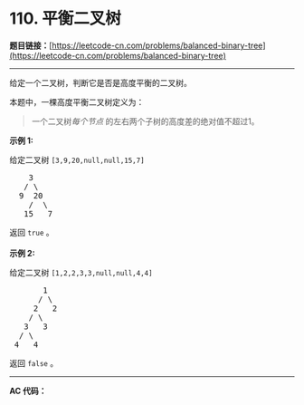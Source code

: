 # 110. 平衡二叉树

**题目链接：**[https://leetcode-cn.com/problems/balanced-binary-tree](https://leetcode-cn.com/problems/balanced-binary-tree)

---

<div class="content__1Y2H">
 <div class="notranslate">
  <p>给定一个二叉树，判断它是否是高度平衡的二叉树。</p> 
  <p>本题中，一棵高度平衡二叉树定义为：</p> 
  <blockquote> 
   <p>一个二叉树<em>每个节点&nbsp;</em>的左右两个子树的高度差的绝对值不超过1。</p> 
  </blockquote> 
  <p><strong>示例 1:</strong></p> 
  <p>给定二叉树 <code>[3,9,20,null,null,15,7]</code></p> 
  <pre class="language-text">    3
   / \
  9  20
    /  \
   15   7</pre> 
  <p>返回 <code>true</code> 。<br> <br> <strong>示例 2:</strong></p> 
  <p>给定二叉树 <code>[1,2,2,3,3,null,null,4,4]</code></p> 
  <pre class="language-text">       1
      / \
     2   2
    / \
   3   3
  / \
 4   4
</pre> 
  <p>返回&nbsp;<code>false</code> 。</p> 
 </div>
</div>

---

**AC 代码：**

```java

```